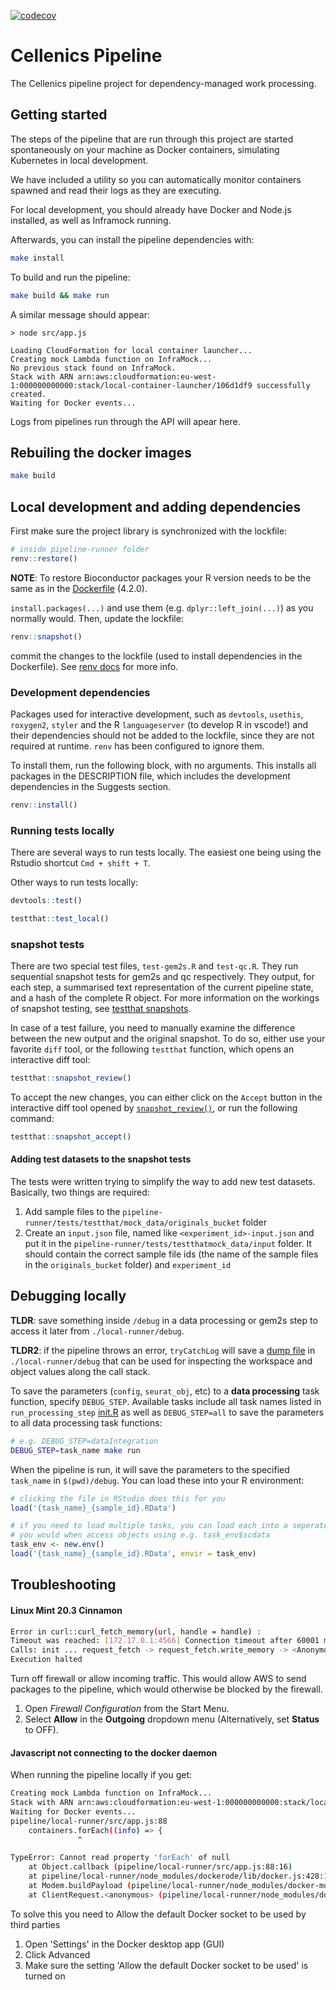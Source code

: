 [![codecov](https://codecov.io/gh/hms-dbmi-cellenics/pipeline/branch/master/graph/badge.svg?token=kQ19q1EenW)](https://codecov.io/gh/hms-dbmi-cellenics/pipeline)
# Cellenics Pipeline

The Cellenics pipeline project for dependency-managed work processing.

## Getting started

The steps of the pipeline that are run through this project are started
spontaneously on your machine as Docker containers, simulating Kubernetes
in local development.

We have included a utility so you can automatically monitor containers spawned
and read their logs as they are executing.

For local development, you should already have Docker and Node.js installed, as well as
Inframock running.

Afterwards, you can install the pipeline dependencies with:

```bash
make install
```

To build and run the pipeline:

```bash
make build && make run
```

A similar message should appear:

```
> node src/app.js

Loading CloudFormation for local container launcher...
Creating mock Lambda function on InfraMock...
No previous stack found on InfraMock.
Stack with ARN arn:aws:cloudformation:eu-west-1:000000000000:stack/local-container-launcher/106d1df9 successfully created.
Waiting for Docker events...
```

Logs from pipelines run through the API will apear here.

## Rebuiling the docker images

```bash
make build
```

## Local development and adding dependencies

First make sure the project library is synchronized with the lockfile:

```R
# inside pipeline-runner folder
renv::restore()
```

**NOTE**: To restore Bioconductor packages your R version needs to be the same as in the [Dockerfile](pipeline-runner/Dockerfile) (4.2.0).

`install.packages(...)` and use them (e.g. `dplyr::left_join(...)`) as you normally would. Then, update the lockfile:

```R
renv::snapshot()
```

commit the changes to the lockfile (used to install dependencies in the Dockerfile). See [renv docs](https://rstudio.github.io/renv/) for more info.

### Development dependencies

Packages used for interactive development, such as `devtools`, `usethis`, `roxygen2`,
`styler` and the R `languageserver` (to develop R in vscode!) and their dependencies
should not be added to the lockfile, since they are not required at runtime. 
`renv` has been configured to ignore them. 

To install them, run the following block, with no arguments. This installs all
packages in the DESCRIPTION file, which includes the development dependencies in
the Suggests section.

```R
renv::install()
```

### Running tests locally

There are several ways to run tests locally. The easiest one being using the Rstudio
shortcut `Cmd + shift + T`.

Other ways to run tests locally:

```R
devtools::test()
```

```R
testthat::test_local()
```

### snapshot tests

There are two special test files, `test-gem2s.R` and `test-qc.R`. They run sequential
snapshot tests for gem2s and qc respectively. They output, for each step, a summarised
text representation of the current pipeline state, and a hash of the complete R
object. For more information on the workings of snapshot testing, see [testthat snapshots](https://testthat.r-lib.org/articles/snapshotting.html).

In case of a test failure, you need to manually examine the difference between
the new output and the original snapshot. To do so, either use your favorite `diff`
tool, or the following `testthat` function, which opens an interactive diff tool:

```R
testthat::snapshot_review()
```

To accept the new changes, you can either click on the `Accept` button in the interactive
diff tool opened by [`snapshot_review()`](https://testthat.r-lib.org/reference/snapshot_accept.html),
or run the following command:

```R
testthat::snapshot_accept()
```

#### Adding test datasets to the snapshot tests

The tests were written trying to simplify the way to add new test datasets.
Basically, two things are required:

1. Add sample files to the `pipeline-runner/tests/testthat/mock_data/originals_bucket` folder
2. Create an `input.json` file, named like `<experiment_id>-input.json` and put it
   in the `pipeline-runner/tests/testthatmock_data/input` folder. It should 
   contain the correct sample file ids (the name of the sample files in the
   `originals_bucket` folder) and `experiment_id`


## Debugging locally

**TLDR**: save something inside `/debug` in a data processing or gem2s step to
 access it later from `./local-runner/debug`.

 **TLDR2**: if the pipeline throws an error, `tryCatchLog` will save a [dump file](https://github.com/aryoda/tryCatchLog#how-do-i-perform-a-post-mortem-analysis-of-my-crashed-r-script) in  `./local-runner/debug` that can be used for inspecting the workspace and object values along the call stack.

To save the parameters (`config`, `seurat_obj`, etc) to a **data processing** task function, specify `DEBUG_STEP`.
Available tasks include all task names listed in `run_processing_step` [init.R](pipeline-runner/init.R#L69) as well as `DEBUG_STEP=all` 
to save the parameters to all data processing task functions:

```bash
# e.g. DEBUG_STEP=dataIntegration
DEBUG_STEP=task_name make run
```

When the pipeline is run, it will save the parameters to the specified `task_name` in `$(pwd)/debug`. You
can load these into your R environment:

```R
# clicking the file in RStudio does this for you
load('{task_name}_{sample_id}.RData')

# if you need to load multiple tasks, you can load each into a seperate environment
# you would when access objects using e.g. task_env$scdata
task_env <- new.env()
load('{task_name}_{sample_id}.RData', envir = task_env)
```

## Troubleshooting

#### Linux Mint 20.3 Cinnamon
```bash
Error in curl::curl_fetch_memory(url, handle = handle) : 
Timeout was reached: [172.17.0.1:4566] Connection timeout after 60001 ms
Calls: init ... request_fetch -> request_fetch.write_memory -> <Anonymous>
Execution halted
```
Turn off firewall or allow incoming traffic. This would allow AWS to send packages to the pipeline, which would otherwise be blocked by the firewall.

1. Open *Firewall Configuration* from the Start Menu.
2. Select **Allow** in the **Outgoing** dropdown menu (Alternatively, set **Status** to OFF).

#### Javascript not connecting to the docker daemon
When running the pipeline locally if you get: 
``` bash
Creating mock Lambda function on InfraMock...
Stack with ARN arn:aws:cloudformation:eu-west-1:000000000000:stack/local-container-launcher/f693a088 successfully created.
Waiting for Docker events...
pipeline/local-runner/src/app.js:88
    containers.forEach((info) => {
               ^

TypeError: Cannot read property 'forEach' of null
    at Object.callback (pipeline/local-runner/src/app.js:88:16)
    at pipeline/local-runner/node_modules/dockerode/lib/docker.js:428:12
    at Modem.buildPayload (pipeline/local-runner/node_modules/docker-modem/lib/modem.js:297:19)
    at ClientRequest.<anonymous> (pipeline/local-runner/node_modules/docker-modem/lib/modem.js:282:10)
```

To solve this you need to Allow the default Docker socket to be used by third parties 

1. Open 'Settings' in the Docker desktop app (GUI)
2. Click Advanced
3. Make sure the setting 'Allow the default Docker socket to be used' is turned on
